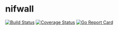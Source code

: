 # nifwall

[![Build Status](https://travis-ci.org/tanishi/nifwall.svg?branch=master)](https://travis-ci.org/tanishi/nifwall)
[![Coverage Status](https://coveralls.io/repos/github/tanishi/nifwall/badge.svg?branch=master)](https://coveralls.io/github/tanishi/nifwall?branch=master)
[![Go Report Card](https://goreportcard.com/badge/github.com/tanishi/nifwall)](https://goreportcard.com/report/github.com/tanishi/nifwall)

